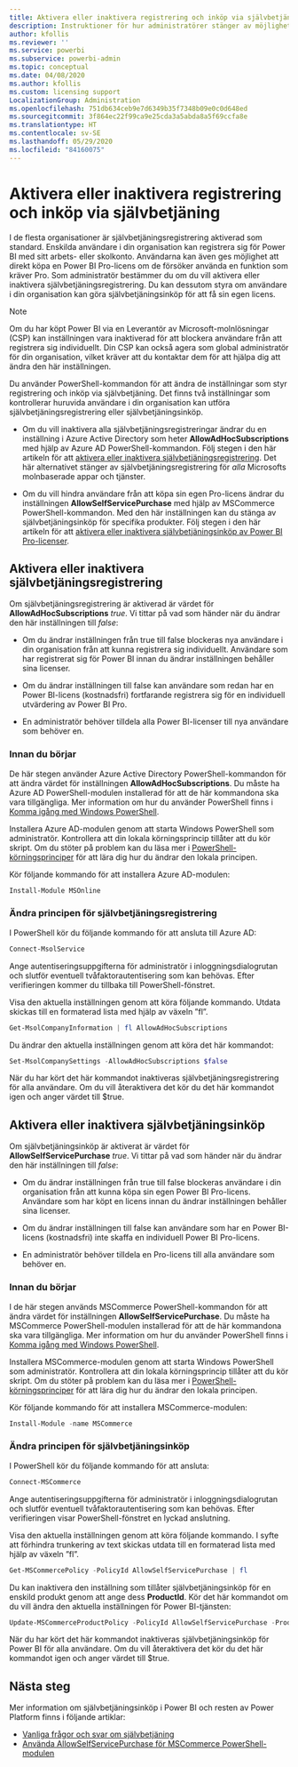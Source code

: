 ```yaml
---
title: Aktivera eller inaktivera registrering och inköp via självbetjäning
description: Instruktioner för hur administratörer stänger av möjligheten för användare att registrera sig för Power BI-tjänsten och köpa eller uppgradera en licens.
author: kfollis
ms.reviewer: ''
ms.service: powerbi
ms.subservice: powerbi-admin
ms.topic: conceptual
ms.date: 04/08/2020
ms.author: kfollis
ms.custom: licensing support
LocalizationGroup: Administration
ms.openlocfilehash: 751db634ceb9e7d6349b35f7348b09e0c0d648ed
ms.sourcegitcommit: 3f864ec22f99ca9e25cda3a5abda8a5f69ccfa8e
ms.translationtype: HT
ms.contentlocale: sv-SE
ms.lasthandoff: 05/29/2020
ms.locfileid: "84160075"
---
```

# <a name="enable-or-disable-self-service-sign-up-and-purchasing"></a>Aktivera eller inaktivera registrering och inköp via självbetjäning

I de flesta organisationer är självbetjäningsregistrering aktiverad som standard. Enskilda användare i din organisation kan registrera sig för Power BI med sitt arbets- eller skolkonto. Användarna kan även ges möjlighet att direkt köpa en Power BI Pro-licens om de försöker använda en funktion som kräver Pro. Som administratör bestämmer du om du vill aktivera eller inaktivera självbetjäningsregistrering. Du kan dessutom styra om användare i din organisation kan göra självbetjäningsinköp för att få sin egen licens.

> [!NOTE]
>Om du har köpt Power BI via en Leverantör av Microsoft-molnlösningar (CSP) kan inställningen vara inaktiverad för att blockera användare från att registrera sig individuellt. Din CSP kan också agera som global administratör för din organisation, vilket kräver att du kontaktar dem för att hjälpa dig att ändra den här inställningen.
>
>

Du använder PowerShell-kommandon för att ändra de inställningar som styr registrering och inköp via självbetjäning. Det finns två inställningar som kontrollerar huruvida användare i din organisation kan utföra självbetjäningsregistrering eller självbetjäningsinköp.

- Om du vill inaktivera alla självbetjäningsregistreringar ändrar du en inställning i Azure Active Directory som heter **AllowAdHocSubscriptions** med hjälp av Azure AD PowerShell-kommandon. Följ stegen i den här artikeln för att [aktivera eller inaktivera självbetjäningsregistrering](#enable-or-disable-self-service-signup). Det här alternativet stänger av självbetjäningsregistrering för *alla* Microsofts molnbaserade appar och tjänster.

- Om du vill hindra användare från att köpa sin egen Pro-licens ändrar du inställningen **AllowSelfServicePurchase** med hjälp av MSCommerce PowerShell-kommandon. Med den här inställningen kan du stänga av självbetjäningsinköp för specifika produkter. Följ stegen i den här artikeln för att [aktivera eller inaktivera självbetjäningsinköp av Power BI Pro-licenser](#enable-or-disable-self-service-purchase).

## <a name="enable-or-disable-self-service-signup"></a>Aktivera eller inaktivera självbetjäningsregistrering

Om självbetjäningsregistrering är aktiverad är värdet för **AllowAdHocSubscriptions** *true*. Vi tittar på vad som händer när du ändrar den här inställningen till *false*:

- Om du ändrar inställningen från true till false blockeras nya användare i din organisation från att kunna registrera sig individuellt. Användare som har registrerat sig för Power BI innan du ändrar inställningen behåller sina licenser.

- Om du ändrar inställningen till false kan användare som redan har en Power BI-licens (kostnadsfri) fortfarande registrera sig för en individuell utvärdering av Power BI Pro.

- En administratör behöver tilldela alla Power BI-licenser till nya användare som behöver en.

### <a name="before-you-begin"></a>Innan du börjar

De här stegen använder Azure Active Directory PowerShell-kommandon för att ändra värdet för inställningen **AllowAdHocSubscriptions**. Du måste ha Azure AD PowerShell-modulen installerad för att de här kommandona ska vara tillgängliga. Mer information om hur du använder PowerShell finns i [Komma igång med Windows PowerShell](https://docs.microsoft.com/powershell/scripting/getting-started/getting-started-with-windows-powershell?view=powershell-7).

Installera Azure AD-modulen genom att starta Windows PowerShell som administratör. Kontrollera att din lokala körningsprincip tillåter att du kör skript. Om du stöter på problem kan du läsa mer i [PowerShell-körningsprinciper](https://docs.microsoft.com/powershell/module/microsoft.powershell.core/about/about_execution_policies?view=powershell-7#powershell-execution-policies) för att lära dig hur du ändrar den lokala principen.

Kör följande kommando för att installera Azure AD-modulen:

```powershell
Install-Module MSOnline
```

### <a name="change-the-self-service-signup-policy"></a>Ändra principen för självbetjäningsregistrering

I PowerShell kör du följande kommando för att ansluta till Azure AD:

```powershell
Connect-MsolService
```

Ange autentiseringsuppgifterna för administratör i inloggningsdialogrutan och slutför eventuell tvåfaktorautentisering som kan behövas. Efter verifieringen kommer du tillbaka till PowerShell-fönstret.

Visa den aktuella inställningen genom att köra följande kommando. Utdata skickas till en formaterad lista med hjälp av växeln ”fl”.

```powershell
Get-MsolCompanyInformation | fl AllowAdHocSubscriptions
```

Du ändrar den aktuella inställningen genom att köra det här kommandot:

```powershell
Set-MsolCompanySettings -AllowAdHocSubscriptions $false
```

När du har kört det här kommandot inaktiveras självbetjäningsregistrering för alla användare. Om du vill återaktivera det kör du det här kommandot igen och anger värdet till $true.

## <a name="enable-or-disable-self-service-purchase"></a>Aktivera eller inaktivera självbetjäningsinköp

Om självbetjäningsinköp är aktiverat är värdet för **AllowSelfServicePurchase** *true*. Vi tittar på vad som händer när du ändrar den här inställningen till *false*:

- Om du ändrar inställningen från true till false blockeras användare i din organisation från att kunna köpa sin egen Power BI Pro-licens. Användare som har köpt en licens innan du ändrar inställningen behåller sina licenser.

- Om du ändrar inställningen till false kan användare som har en Power BI-licens (kostnadsfri) inte skaffa en individuell Power BI Pro-licens. 

- En administratör behöver tilldela en Pro-licens till alla användare som behöver en.

### <a name="before-you-begin"></a>Innan du börjar

I de här stegen används MSCommerce PowerShell-kommandon för att ändra värdet för inställningen **AllowSelfServicePurchase**. Du måste ha MSCommerce PowerShell-modulen installerad för att de här kommandona ska vara tillgängliga. Mer information om hur du använder PowerShell finns i [Komma igång med Windows PowerShell](https://docs.microsoft.com/powershell/scripting/getting-started/getting-started-with-windows-powershell?view=powershell-7).

Installera MSCommerce-modulen genom att starta Windows PowerShell som administratör. Kontrollera att din lokala körningsprincip tillåter att du kör skript. Om du stöter på problem kan du läsa mer i [PowerShell-körningsprinciper](https://docs.microsoft.com/powershell/module/microsoft.powershell.core/about/about_execution_policies?view=powershell-7#powershell-execution-policies) för att lära dig hur du ändrar den lokala principen.

Kör följande kommando för att installera MSCommerce-modulen:

```powershell
Install-Module -name MSCommerce
```

### <a name="change-the-self-service-signup-policy"></a>Ändra principen för självbetjäningsinköp

I PowerShell kör du följande kommando för att ansluta:

```powershell
Connect-MSCommerce
```

Ange autentiseringsuppgifterna för administratör i inloggningsdialogrutan och slutför eventuell tvåfaktorautentisering som kan behövas. Efter verifieringen visar PowerShell-fönstret en lyckad anslutning.

Visa den aktuella inställningen genom att köra följande kommando. I syfte att förhindra trunkering av text skickas utdata till en formaterad lista med hjälp av växeln ”fl”.

```powershell
Get-MSCommercePolicy -PolicyId AllowSelfServicePurchase | fl
```

Du kan inaktivera den inställning som tillåter självbetjäningsinköp för en enskild produkt genom att ange dess **ProductId**. Kör det här kommandot om du vill ändra den aktuella inställningen för Power BI-tjänsten:

```powershell
Update-MSCommerceProductPolicy -PolicyId AllowSelfServicePurchase -ProductId CFQ7TTC0L3PB -Enabled $False
```

När du har kört det här kommandot inaktiveras självbetjäningsinköp för Power BI för alla användare. Om du vill återaktivera det kör du det här kommandot igen och anger värdet till $true.

## <a name="next-steps"></a>Nästa steg

Mer information om självbetjäningsinköp i Power BI och resten av Power Platform finns i följande artiklar:

- [Vanliga frågor och svar om självbetjäning](https://docs.microsoft.com/microsoft-365/commerce/subscriptions/self-service-purchase-faq?view=o365-worldwide#admin-capabilities)
- [Använda AllowSelfServicePurchase för MSCommerce PowerShell-modulen](https://docs.microsoft.com/microsoft-365/commerce/subscriptions/allowselfservicepurchase-powershell?view=o365-worldwide)
